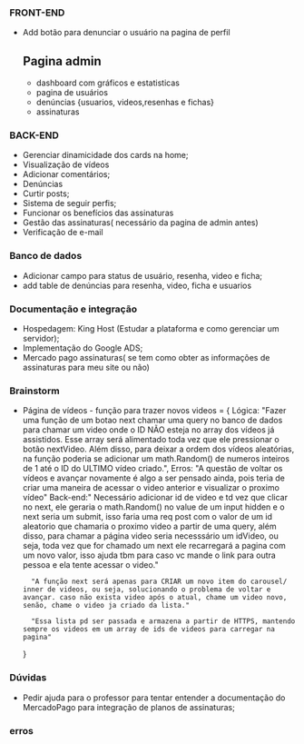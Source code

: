 ### FRONT-END
- Add botão para denunciar o usuário na pagina de perfil
    ## Pagina admin 
    - dashboard com gráficos e estatisticas
    - pagina de usuários
    - denúncias {usuarios, videos,resenhas e fichas}
    - assinaturas

### BACK-END
- Gerenciar dinamicidade dos cards na home;
- Visualização de vídeos
- Adicionar comentários;
- Denúncias
- Curtir posts;
- Sistema de seguir perfis;
- Funcionar os benefícios das assinaturas
- Gestão das assinaturas( necessário da pagina de admin antes)
- Verificação de e-mail
### Banco de dados
- Adicionar campo para status de usuário, resenha, video e ficha;
- add table de denúncias para resenha, video, ficha e usuarios

### Documentação e integração 
- Hospedagem: King Host (Estudar a plataforma e como gerenciar um servidor);
- Implementação do Google ADS;
- Mercado pago assinaturas( se tem como obter as informações de assinaturas para meu site ou não)

### Brainstorm
- Página de vídeos - função para trazer novos videos = {
        Lógica: "Fazer uma função de um botao next chamar uma query no banco de dados para chamar um video onde o ID NÃO esteja no array dos vídeos já assistidos. Esse array será alimentado toda vez que ele pressionar o botão nextVideo. Além disso, para deixar a ordem dos vídeos aleatórias, na função poderia se adicionar um math.Random() de numeros inteiros de 1 até o ID do ULTIMO vídeo criado.",
        Erros: "A questão de voltar os vídeos e avançar novamente é algo a ser pensado ainda, pois teria de criar uma maneira de acessar o video anterior e visualizar o proximo vídeo"
        Back-end:" Necessário adicionar id de video e td vez que clicar no next, ele geraria o math.Random() no value de um input hidden e o next seria um submit, isso faria uma req post com o valor de um id aleatorio que chamaria o proximo video a partir de uma query, além disso, para chamar a página video seria necesssário um idVideo, ou seja, toda vez que for chamado um next ele recarregará a pagina com um novo valor, isso ajuda tbm para caso vc mande o link para outra pessoa e ela tente acessar o video."

        "A função next será apenas para CRIAR um novo item do carousel/ inner de videos, ou seja, solucionando o problema de voltar e avançar. caso não exista video após o atual, chame um video novo, senão, chame o video ja criado da lista."

        "Essa lista pd ser passada e armazena a partir de HTTPS, mantendo sempre os videos em um array de ids de videos para carregar na pagina"
    }

### Dúvidas
- Pedir ajuda para o professor para tentar entender a documentação do MercadoPago para integração de planos de assinaturas;

### erros